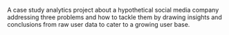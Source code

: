 A case study analytics project about a hypothetical social media company addressing three problems and how to tackle them by drawing insights and conclusions from raw user data to cater to a growing user base.
